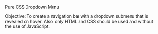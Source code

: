 Pure CSS Dropdown Menu

Objective: To create a navigation bar with a dropdown submenu that is revealed on hover. Also, only HTML and CSS should be used and without the use of JavaScript.
